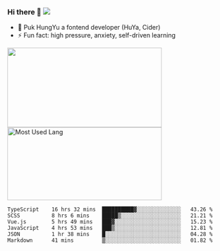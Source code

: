 ### Hi there 👋   ![](https://komarev.com/ghpvc/?username=trojan0523&color=ff69b4&label=PV+Since+2020-1-1)

 - 🔭 Puk HungYu a fontend developer (HuYa, Cider)
 - ⚡ Fun fact: high pressure, anxiety, self-driven learning 

 <img align="left" width="350px" height="180px" src="https://github-readme-stats.vercel.app/api?username=trojan0523&show_icons=true&icon_color=199861&count_private=true" />
 
 <img width="350px" height="165px" alt="Most Used Lang" src="https://github-readme-stats.vercel.app/api/top-langs/?username=trojan0523&layout=compact"/>
 

 <!--START_SECTION:waka-->

```text
TypeScript    16 hrs 32 mins  ██████████▓░░░░░░░░░░░░░░   43.26 %
SCSS          8 hrs 6 mins    █████▒░░░░░░░░░░░░░░░░░░░   21.21 %
Vue.js        5 hrs 49 mins   ███▓░░░░░░░░░░░░░░░░░░░░░   15.23 %
JavaScript    4 hrs 53 mins   ███▒░░░░░░░░░░░░░░░░░░░░░   12.81 %
JSON          1 hr 38 mins    █░░░░░░░░░░░░░░░░░░░░░░░░   04.28 %
Markdown      41 mins         ▒░░░░░░░░░░░░░░░░░░░░░░░░   01.82 %
```

<!--END_SECTION:waka-->

 
<!--
**Trojan0523/Trojan0523** is a ✨ _special_ ✨ repository because its `README.md` (this file) appears on your GitHub profile.

Here are some ideas to get you started:

- 👯 looking to collaborate on where? i don`t know
- 🤔 I’m looking for help with ...
- 💬 Ask me about ...
- 📫 How to reach me: ...
- 😄 Pronouns: ...
- ⚡ Fun fact: ...
![](https://komarev.com/ghpvc/?username=trojan0523)
-->
